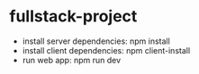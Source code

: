 # fullstack-project
  - install server dependencies: npm install
  - install client dependencies: npm client-install
  - run web app: npm run dev
